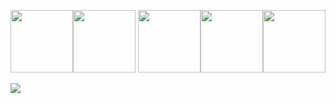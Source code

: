 <img src="https://camo.githubusercontent.com/09c56556366e9e307bb498407c929d871fe6d4013dbb000da6bf8ad0aaa5b445/68747470733a2f2f63646e2e6a7364656c6976722e6e65742f67682f64657669636f6e732f64657669636f6e406c61746573742f69636f6e732f68746d6c352f68746d6c352d706c61696e2e737667" width="100" height="100"><img src="https://camo.githubusercontent.com/2d6bc0916f27dfbfcf22195ff23c01648226be190bd89ff4689201e3735c41ed/68747470733a2f2f63646e2e6a7364656c6976722e6e65742f67682f64657669636f6e732f64657669636f6e406c61746573742f69636f6e732f637373332f637373332d706c61696e2e737667" width="100" height="100">
<img src="https://camo.githubusercontent.com/57446bc53db86a26240752d5bcd247f3f1b18947fecd9e280b9d1936e821478e/68747470733a2f2f63646e2e6a7364656c6976722e6e65742f67682f64657669636f6e732f64657669636f6e406c61746573742f69636f6e732f6a6176617363726970742f6a6176617363726970742d706c61696e2e737667" width="100" height="100"><img src="https://avatars.githubusercontent.com/u/4378955?s=280&v=4" width="100" height="100"><img src="https://camo.githubusercontent.com/8868329fd77432f9aa0bb3bdc7bcd3320f41a354dbcc3f4add7c50303eea9bb3/68747470733a2f2f63646e2e6a7364656c6976722e6e65742f67682f64657669636f6e732f64657669636f6e406c61746573742f69636f6e732f72656163742f72656163742d6f726967696e616c2e737667" width="100" height="100">


<a href="https://github.com/Daelso/github-readme-stats">
  <img align="center" src="https://github-readme-stats.vercel.app/api?username=Daelso&show_icons=true&theme=dracula" />
</a>

